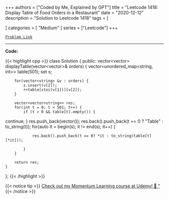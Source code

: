 
+++
authors = ["Coded by Me, Explained by GPT"]
title = "Leetcode 1418: Display Table of Food Orders in a Restaurant"
date = "2020-12-12"
description = "Solution to Leetcode 1418"
tags = [
    
]
categories = [
    "Medium"
]
series = ["Leetcode"]
+++



[`Problem Link`](https://leetcode.com/problems/display-table-of-food-orders-in-a-restaurant/description/)

---

**Code:**

{{< highlight cpp >}}
class Solution {
public:
    vector<vector<string>> displayTable(vector<vector<string>>& orders) {
        vector<unordered_map<string, int>> table(501);
        set<string> s;
        
        for(vector<string> &v : orders) {
            s.insert(v[2]);
            ++table[stoi(v[1])][v[2]];
        }
        
        vector<vector<string>> res;
        for(int t = 0; t < 501; t++) {
            if (t > 0 && table[t].empty()) {
continue;
            }
            res.push_back(vector<string>());
            res.back().push_back(t == 0 ? "Table" : to_string(t));
            for(auto it = begin(s); it != end(s); it++) {
                
                res.back().push_back(t == 0? *it : to_string(table[t][*it]));
                
            }
        }
        
        return res;
    }
};
{{< /highlight >}}



{{< notice tip >}}
[Check out my Momentum Learning course at Udemy! 🚀 "](https://www.udemy.com/course/blind-75-the-data-structures-and-algorithms-essentials/)
{{< /notice >}}

